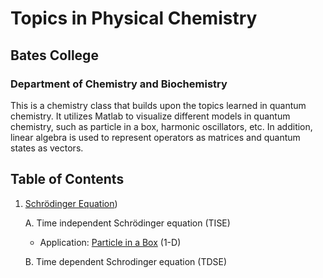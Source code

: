 # Topics in Physical Chemistry

## Bates College

### Department of Chemistry and Biochemistry
This is a chemistry class that builds upon the topics learned in quantum chemistry. It utilizes Matlab to visualize different models in quantum chemistry, such as particle in a box, harmonic oscillators, etc. In addition, linear algebra is used to represent operators as matrices and quantum states as vectors.

## Table of Contents
1. [Schrödinger Equation](Schrödinger.md))


    A. Time independent Schrödinger equation (TISE)
    
     - Application: [Particle in a Box](PIB.md) (1-D)
            
    B. Time dependent Schrodinger equation (TDSE)
